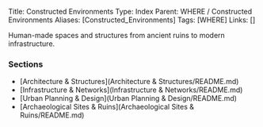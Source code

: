 Title: Constructed Environments
Type: Index
Parent: WHERE / Constructed Environments
Aliases: [Constructed_Environments]
Tags: [WHERE]
Links: []

Human-made spaces and structures from ancient ruins to modern infrastructure.

### Sections
- [Architecture & Structures](Architecture & Structures/README.md)
- [Infrastructure & Networks](Infrastructure & Networks/README.md)
- [Urban Planning & Design](Urban Planning & Design/README.md)
- [Archaeological Sites & Ruins](Archaeological Sites & Ruins/README.md)

